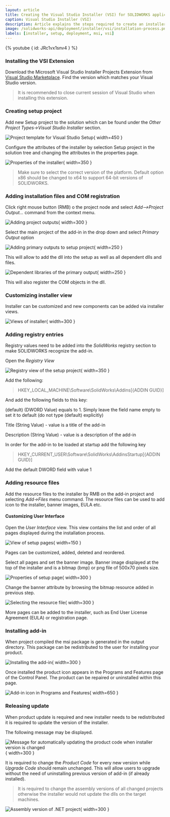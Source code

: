 ```yaml
---
layout: article
title: Creating the Visual Studio Installer (VSI) for SOLIDWORKS application
caption: Visual Studio Installer (VSI)
description: Article explains the steps required to create an installer package for deploying SOLIDWORKS add-in
image: /solidworks-api/deployment/installer/vsi/installation-process.png
labels: [installer, setup, deployment, msi, vsi]
---
```

{% youtube { id: JRc1vx1snv4 } %}

### Installing the VSI Extension

Download the Microsoft Visual Studio Installer Projects Extension from [Visual Studio Marketplace](https://marketplace.visualstudio.com/items?itemName=VisualStudioClient.MicrosoftVisualStudio2017InstallerProjects). Find the version which matches your Visual Studio version.

> It is recommended to close current session of Visual Studio when installing this extension.

### Creating setup project

Add new Setup project to the solution which can be found under the *Other Project Types->Visual Studio Installer* section.

![Project template for Visual Studio Setup](visual-studio-installer-project-template.png){ width=450 }

Configure the attributes of the installer by selection Setup project in the solution tree and changing the attributes in the properties page.

![Properties of the installer](installer-properties.png){ width=350 }

> Make sure to select the correct version of the platform. Default option x86 should be changed to x64 to support 64-bit versions of SOLIDWORKS.

### Adding installation files and COM registration

Click right mouse button (RMB) o the project node and select *Add-->Project Output...* command from the context menu.

![Adding project outputs](add-project-output.png){ width=300 }

Select the main project of the add-in in the drop down and select *Primary Output* option

![Adding primary outputs to setup project](add-primary-output.png){ width=250 }

This will allow to add the dll into the setup as well as all dependent dlls and files.

![Dependent libraries of the primary output](primary-output-dependencies.png){ width=250 }

This will also register the COM objects in the dll.

### Customizing installer view

Installer can be customized and new components can be added via installer views.

![Views of installer](installer-view.png){ width=300 }

### Adding registry entries

Registry values need to be added into the *SolidWorks* registry section to make SOLIDWORKS recognize the add-in.

Open the *Registry View*

![Registry view of the setup project](registry-view.png){ width=350 }

Add the following:
> HKEY_LOCAL_MACHINE\Software\SolidWorks\Addins\[{ADDIN GUID}]

And add the following fields to this key:

(default) (DWORD Value) equals to 1. Simply leave the field name empty to set it to default (do not type (default) explicitly)

Title (String Value) - value is a title of the add-in

Description (String Value) - value is a description of the add-in

In order for the add-in to be loaded at startup add the following key

> HKEY_CURRENT_USER\Software\SolidWorks\AddinsStartup\[{ADDIN GUID}]

Add the default DWORD field with value 1

### Adding resource files

Add the resource files to the installer by RMB on the add-in project and selecting *Add->Files* menu command. The resource files can be used to add icon to the installer, banner images, EULA etc.

#### Customizing User Interface

Open the *User Interface* view. This view contains the list and order of all pages displayed during the installation process.

![View of setup pages](user-interface-view.png){ width=150 }

Pages can be customized, added, deleted and reordered.

Select all pages and set the banner image. Banner image displayed at the top of the installer and is a bitmap (bmp) or png file of 500x70 pixels size.

![Properties of setup page](ui-page-properties.png){ width=300 }

Change the banner attribute by browsing the bitmap resource added in previous step.

![Selecting the resource file](browse-resource-application-folder.png){ width=300 }

More pages can be added to the installer, such as End User License Agreement (EULA) or registration page.

### Installing add-in

When project compiled the msi package is generated in the output directory. This package can be redistributed to the user for installing your product.

![Installing the add-in](installation-process.png){ width=300 }

Once installed the product icon appears in the Programs and Features page of the Control Panel. The product can be repaired or uninstalled within this page.

![Add-in icon in Programs and Features](programs-and-features-add-in.png){ width=650 }

### Releasing update

When product update is required and new installer needs to be redistributed it is required to update the version of the installer.

The following message may be displayed.

![Message for automatically updating the product code when installer version is changed](auto-update-product-code.png){ width=300 }

It is required to change the *Product Code* for every new version while *Upgrade Code* should remain unchanged. This will allow users to upgrade without the need of uninstalling previous version of add-in (if already installed).

> It is required to change the assembly versions of all changed projects otherwise the installer would not update the dlls on the target machines.

![Assembly version of .NET project](assembly-version.png){ width=300 }

